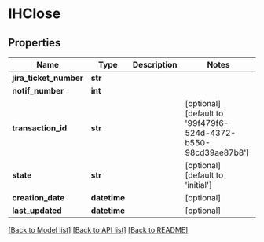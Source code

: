 # IHClose

## Properties
Name | Type | Description | Notes
------------ | ------------- | ------------- | -------------
**jira_ticket_number** | **str** |  | 
**notif_number** | **int** |  | 
**transaction_id** | **str** |  | [optional] [default to '99f479f6-524d-4372-b550-98cd39ae87b8']
**state** | **str** |  | [optional] [default to 'initial']
**creation_date** | **datetime** |  | [optional] 
**last_updated** | **datetime** |  | [optional] 

[[Back to Model list]](../README.md#documentation-for-models) [[Back to API list]](../README.md#documentation-for-api-endpoints) [[Back to README]](../README.md)


